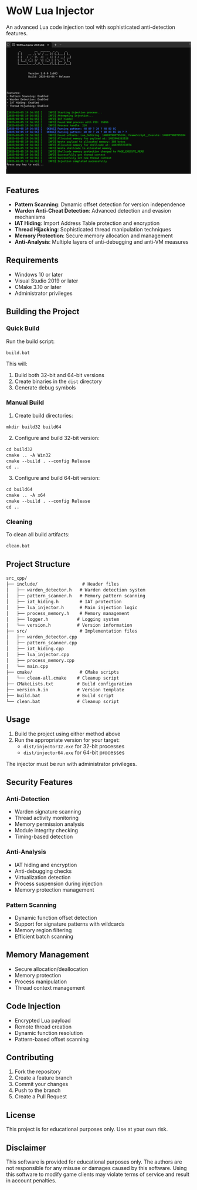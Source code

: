 # WoW Lua Injector

An advanced Lua code injection tool with sophisticated anti-detection features.

![Image](image.png)

## Features

- **Pattern Scanning**: Dynamic offset detection for version independence
- **Warden Anti-Cheat Detection**: Advanced detection and evasion mechanisms
- **IAT Hiding**: Import Address Table protection and encryption
- **Thread Hijacking**: Sophisticated thread manipulation techniques
- **Memory Protection**: Secure memory allocation and management
- **Anti-Analysis**: Multiple layers of anti-debugging and anti-VM measures

## Requirements

- Windows 10 or later
- Visual Studio 2019 or later
- CMake 3.10 or later
- Administrator privileges

## Building the Project

### Quick Build

Run the build script:
```batch
build.bat
```
This will:
1. Build both 32-bit and 64-bit versions
2. Create binaries in the `dist` directory
3. Generate debug symbols

### Manual Build

1. Create build directories:
```batch
mkdir build32 build64
```

2. Configure and build 32-bit version:
```batch
cd build32
cmake .. -A Win32
cmake --build . --config Release
cd ..
```

3. Configure and build 64-bit version:
```batch
cd build64
cmake .. -A x64
cmake --build . --config Release
cd ..
```

### Cleaning

To clean all build artifacts:
```batch
clean.bat
```

## Project Structure

```
src_cpp/
├── include/                 # Header files
│   ├── warden_detector.h   # Warden detection system
│   ├── pattern_scanner.h   # Memory pattern scanning
│   ├── iat_hiding.h        # IAT protection
│   ├── lua_injector.h      # Main injection logic
│   ├── process_memory.h    # Memory management
│   ├── logger.h           # Logging system
│   └── version.h          # Version information
├── src/                    # Implementation files
│   ├── warden_detector.cpp
│   ├── pattern_scanner.cpp
│   ├── iat_hiding.cpp
│   ├── lua_injector.cpp
│   ├── process_memory.cpp
│   └── main.cpp
├── cmake/                  # CMake scripts
│   └── clean-all.cmake    # Cleanup script
├── CMakeLists.txt         # Build configuration
├── version.h.in           # Version template
├── build.bat              # Build script
└── clean.bat              # Cleanup script
```

## Usage

1. Build the project using either method above
2. Run the appropriate version for your target:
   - `dist/injector32.exe` for 32-bit processes
   - `dist/injector64.exe` for 64-bit processes

The injector must be run with administrator privileges.

## Security Features

### Anti-Detection
- Warden signature scanning
- Thread activity monitoring
- Memory permission analysis
- Module integrity checking
- Timing-based detection

### Anti-Analysis
- IAT hiding and encryption
- Anti-debugging checks
- Virtualization detection
- Process suspension during injection
- Memory protection management

### Pattern Scanning
- Dynamic function offset detection
- Support for signature patterns with wildcards
- Memory region filtering
- Efficient batch scanning

## Memory Management

- Secure allocation/deallocation
- Memory protection
- Process manipulation
- Thread context management

## Code Injection

- Encrypted Lua payload
- Remote thread creation
- Dynamic function resolution
- Pattern-based offset scanning

## Contributing

1. Fork the repository
2. Create a feature branch
3. Commit your changes
4. Push to the branch
5. Create a Pull Request

## License

This project is for educational purposes only. Use at your own risk.

## Disclaimer

This software is provided for educational purposes only. The authors are not responsible for any misuse or damages caused by this software. Using this software to modify game clients may violate terms of service and result in account penalties.